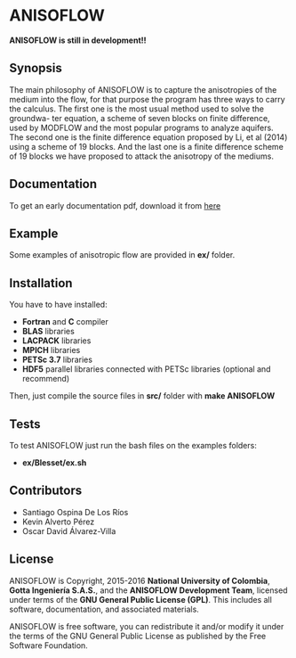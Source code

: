 # ANISOFLOW

**ANISOFLOW is still in development!!**

## Synopsis

The main philosophy of ANISOFLOW is to capture the anisotropies of the medium into the flow, for that purpose the program has three ways to carry the calculus. The first one is the most usual method used to solve the groundwa- ter equation, a scheme of seven blocks on finite difference, used by MODFLOW and the most popular programs to analyze aquifers. The second one is the finite difference equation proposed by Li, et al (2014) using a scheme of 19 blocks. And the last one is a finite difference scheme of 19 blocks we have proposed to attack the anisotropy of the mediums.

## Documentation

To get an early documentation pdf, download it from [here](https://www.overleaf.com/read/trycqnfcynsp)

## Example

Some examples of anisotropic flow are provided in **ex/** folder.

## Installation

You have to have installed:
* **Fortran** and **C** compiler
* **BLAS** libraries
* **LACPACK** libraries
* **MPICH** libraries
* **PETSc 3.7** libraries
* **HDF5** parallel libraries connected with PETSc libraries (optional and recommend)

Then, just compile the source files in **src/** folder with **make ANISOFLOW**

## Tests

To test ANISOFLOW just run the bash files on the examples folders:
* **ex/Blesset/ex.sh**

## Contributors

* Santiago Ospina De Los Ríos
* Kevin Alverto Pérez
* Oscar David Álvarez-Villa

## License

ANISOFLOW is Copyright, 2015-2016 **National University of Colombia**, **Gotta Ingeniería S.A.S.**, and the **ANISOFLOW Development Team**, licensed under terms of the **GNU General Public License (GPL)**. This includes all software, documentation, and associated materials.

ANISOFLOW is free software, you can redistribute it and/or modify it under the terms of the GNU General Public License as published by the Free Software Foundation.
